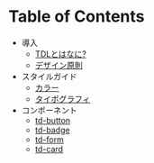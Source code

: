 # Table of Contents

* 導入
  * [TDLとはなに?](introduction/what-is-this.md)
  * [デザイン原則](introduction/principle.md)
* スタイルガイド
  * [カラー](styleguide/colors.md)
  * [タイポグラフィ](styleguide/typography.md)
* コンポーネント
  * [td-button](components/button.md)
  * [td-badge](components/badge.md)
  * [td-form](components/form.md)
  * [td-card](components/card.md)
